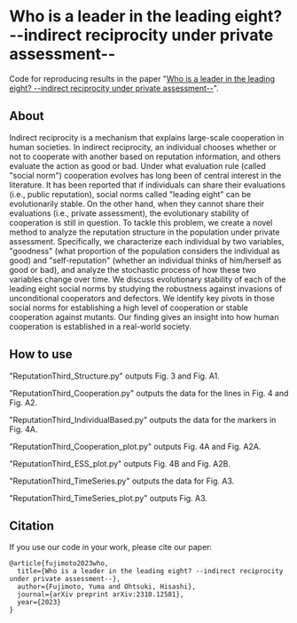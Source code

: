 # Who is a leader in the leading eight? --indirect reciprocity under private assessment--
Code for reproducing results in the paper "[Who is a leader in the leading eight? --indirect reciprocity under private assessment--](https://arxiv.org/abs/2310.12581)".

## About
Indirect reciprocity is a mechanism that explains large-scale cooperation in human societies. In indirect reciprocity, an individual chooses whether or not to cooperate with another based on reputation information, and others evaluate the action as good or bad. Under what evaluation rule (called "social norm") cooperation evolves has long been of central interest in the literature. It has been reported that if individuals can share their evaluations (i.e., public reputation), social norms called "leading eight" can be evolutionarily stable. On the other hand, when they cannot share their evaluations (i.e., private assessment), the evolutionary stability of cooperation is still in question. To tackle this problem, we create a novel method to analyze the reputation structure in the population under private assessment. Specifically, we characterize each individual by two variables, "goodness" (what proportion of the population considers the individual as good) and "self-reputation" (whether an individual thinks of him/herself as good or bad), and analyze the stochastic process of how these two variables change over time. We discuss evolutionary stability of each of the leading eight social norms by studying the robustness against invasions of unconditional cooperators and defectors. We identify key pivots in those social norms for establishing a high level of cooperation or stable cooperation against mutants. Our finding gives an insight into how human cooperation is established in a real-world society.

## How to use
"ReputationThird_Structure.py" outputs Fig. 3 and Fig. A1.

"ReputationThird_Cooperation.py" outputs the data for the lines in Fig. 4 and Fig. A2.

"ReputationThird_IndividualBased.py" outputs the data for the markers in Fig. 4A.

"ReputationThird_Cooperation_plot.py" outputs Fig. 4A and Fig. A2A.

"ReputationThird_ESS_plot.py" outputs Fig. 4B and Fig. A2B.

"ReputationThird_TimeSeries.py" outputs the data for Fig. A3.

"ReputationThird_TimeSeries_plot.py" outputs Fig. A3.

## Citation
If you use our code in your work, please cite our paper:
```
@article{fujimoto2023who,
  title={Who is a leader in the leading eight? --indirect reciprocity under private assessment--},
  author={Fujimoto, Yuma and Ohtsuki, Hisashi},
  journal={arXiv preprint arXiv:2310.12581},
  year={2023}
}
```
